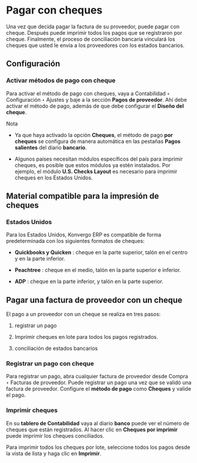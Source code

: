 # Pagar con cheques

Una vez que decida pagar la factura de su proveedor, puede pagar con cheque.
Después puede imprimir todos los pagos que se registraron por cheque.
Finalmente, el proceso de conciliación bancaria vinculará los cheques que
usted le envía a los proveedores con los estados bancarios.

## Configuración

### Activar métodos de pago con cheque

Para activar el método de pago con cheques, vaya a Contabilidad ‣
Configuración ‣ Ajustes y baje a la sección **Pagos de proveedor**. Ahí debe
activar el método de pago, además de que debe configurar el **Diseño del
cheque**.

<div class="alert alert-primary">
<p class="alert-title">
Nota</p><ul>
<li><p>Ya que haya activado la opción <b>Cheques</b>, el método de pago <b>por cheques</b> se configura de manera automática en las pestañas <b>Pagos salientes</b> del diario <b>bancario</b>.</p></li>
<li><p>Algunos países necesitan módulos específicos del país para imprimir cheques, es posible que estos módulos ya estén instalados. Por ejemplo, el módulo <b>U.S. Checks Layout</b> es necesario para imprimir cheques en los Estados Unidos.</p></li>
</ul>
</div>

## Material compatible para la impresión de cheques

### Estados Unidos

Para los Estados Unidos, Konvergo ERP es compatible de forma predeterminada con los
siguientes formatos de cheques:

  * **Quickbooks y Quicken** : cheque en la parte superior, talón en el centro y en la parte inferior.

  * **Peachtree** : cheque en el medio, talón en la parte superior e inferior.

  * **ADP** : cheque en la parte inferior, y talón en la parte superior.

## Pagar una factura de proveedor con un cheque

El pago a un proveedor con un cheque se realiza en tres pasos:

  1. registrar un pago

  2. Imprimir cheques en lote para todos los pagos registrados.

  3. conciliación de estados bancarios

### Registrar un pago con cheque

Para registrar un pago, abra cualquier factura de proveedor desde Compra ‣
Facturas de proveedor. Puede registrar un pago una vez que se validó una
factura de proveedor. Configure el **método de pago** como **Cheques** y
valide el pago.

### Imprimir cheques

En su **tablero de Contabilidad** vaya al diario **banco** puede ver el número
de cheques que están registrados. Al hacer clic en **Cheques por imprimir**
puede imprimir los cheques conciliados.

Para imprimir todos los cheques por lote, seleccione todos los pagos desde la
vista de lista y haga clic en **Imprimir**.

